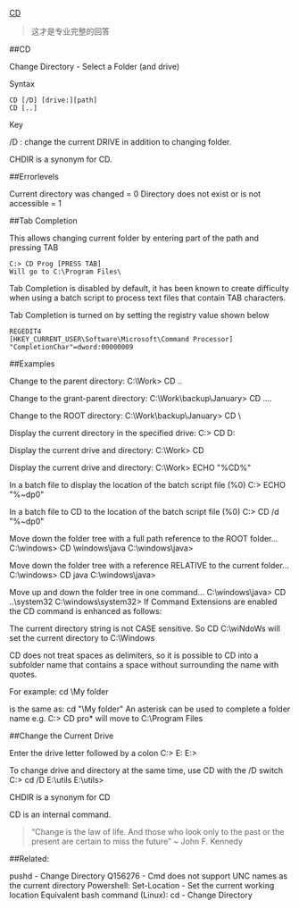 ﻿[CD](http://ss64.com/nt/cd.html)

>这才是专业完整的回答

##CD

Change Directory - Select a Folder (and drive)

Syntax

```
CD [/D] [drive:][path]
CD [..]
```

Key

/D : change the current DRIVE in addition to changing folder.

CHDIR is a synonym for CD.

##Errorlevels

Current directory was changed = 0
Directory does not exist or is not accessible = 1

##Tab Completion

This allows changing current folder by entering part of the path and pressing TAB

```
C:> CD Prog [PRESS TAB] 
Will go to C:\Program Files\
```

Tab Completion is disabled by default, it has been known to create difficulty when using a 
batch script to process text files that contain TAB characters.

Tab Completion is turned on by setting the registry value shown below

```
REGEDIT4
[HKEY_CURRENT_USER\Software\Microsoft\Command Processor]
"CompletionChar"=dword:00000009
```

##Examples

Change to the parent directory:
C:\Work> CD .. 

Change to the grant-parent directory:
C:\Work\backup\January> CD ..\..

Change to the ROOT directory:
C:\Work\backup\January> CD \ 

Display the current directory in the specified drive:
C:\> CD D: 

Display the current drive and directory:
C:\Work> CD

Display the current drive and directory:
C:\Work> ECHO "%CD%"

In a batch file to display the location of the batch script file (%0) 
C:\> ECHO "%~dp0"

In a batch file to CD to the location of the batch script file (%0) 
C:\> CD /d "%~dp0"

Move down the folder tree with a full path reference to the ROOT folder...
C:\windows> CD \windows\java
C:\windows\java> 

Move down the folder tree with a reference RELATIVE to the current folder...
C:\windows> CD java
C:\windows\java> 

Move up and down the folder tree in one command...
C:\windows\java> CD ..\system32
C:\windows\system32>
If Command Extensions are enabled the CD command is enhanced as follows: 

The current directory string is not CASE sensitive. 
So CD C:\wiNdoWs will set the current directory to C:\Windows

CD does not treat spaces as delimiters, so it is possible to CD into a subfolder name that 
contains a space without surrounding the name with quotes. 

For example: 
cd \My folder

is the same as: 
cd "\My folder" 
An asterisk can be used to complete a folder name
e.g. C:> CD pro* will move to C:\Program Files 

##Change the Current Drive

Enter the drive letter followed by a colon 
C:> E:
E:> 

To change drive and directory at the same time, use CD with the /D switch
C:> cd /D E:\utils
E:\utils\>

CHDIR is a synonym for CD

CD is an internal command.

>“Change is the law of life. And those who look only to the past or the present are certain to miss the 
>future” ~ John F. Kennedy

##Related:

pushd - Change Directory
Q156276 - Cmd does not support UNC names as the current directory 
Powershell: Set-Location - Set the current working location
Equivalent bash command (Linux): cd - Change Directory